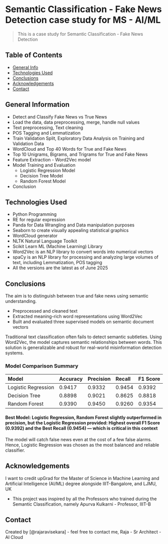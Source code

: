 # Semantic Classification - Fake News Detection case study for MS - AI/ML
> This is a case study for Semantic Classification - Fake News Detection

## Table of Contents
* [General Info](#general-information)
* [Technologies Used](#technologies-used)
* [Conclusions](#conclusions)
* [Acknowledgements](#acknowledgements)
* [Contact](#contact)

<!-- You can include any other section that is pertinent to your problem -->

## General Information
- Detect and Classify Fake News vs True News
- Load the data, data preprocessing, merge, handle null values
- Text preprocessing, Text cleaning
- POS Tagging and Lemmatization
- Train Validation Split, Exploratory Data Analysis on Training and Validation Data
- WordCloud and Top 40 Words for True and Fake News
- Top 10 Unigrams, Bigrams, and Trigrams for True and Fake News
- Feature Extraction - Word2Vec model
- Model Training and Evaluation
  - Logistic Regression Model
  - Decision Tree Model
  - Random Forest Model
- Conclusion

<!-- You don't have to answer all the questions - just the ones relevant to your project. -->

## Technologies Used
- Python Programming
- RE for regular expression
- Panda for Data Wrangling and Data manipulation purposes
- Seaborn to create visually appealing statistical graphics
- WordCloud generator
- NLTK Natural Language Toolkit
- Scikit Learn ML (Machine Learning) Library
- Word2Vec is an NLP library to convert words into numerical vectors
- spaCy is an NLP library for processing and analyzing large volumes of text, including Lemmatization, POS tagging
- All the versions are the latest as of June 2025

<!-- As the library versions keep on changing, it is recommended to mention the version of the library used in this project -->

## Conclusions

The aim is to distinguish between true and fake news using semantic understanding.
- Preprocessed and cleaned text
- Extracted meaning-rich word representations using Word2Vec
- Built and evaluated three supervised models on semantic document vectors

Traditional text classification often fails to detect semantic subtleties. Using Word2Vec, the model captures semantic relationships between words. This solution is generalizable and robust for real-world misinformation detection systems.

### Model Comparison Summary

| Model               | Accuracy | Precision | Recall | F1 Score |
| :------------------ | :------- | :-------- | :----- | :------- |
| Logistic Regression | 0.9417   | 0.9332    | 0.9454 | 0.9392   |
| Decision Tree       | 0.8898   | 0.9021    | 0.8625 | 0.8818   |
| Random Forest       | 0.9390   | 0.9450    | 0.9260 | 0.9354   |

#### Best Model: Logistic Regression, Random Forest slightly outperformed in precision, but the Logistic Regression provided: Highest overall F1 Score (0.9392) and the Best Recall (0.9454) — which is critical in this context

The model will catch false news even at the cost of a few false alarms. Hence, Logistic Regression was chosen as the most balanced and reliable classifier.

<!-- You don't have to answer all the questions - just the ones relevant to your project. -->

## Acknowledgements
I want to credit upGrad for the Master of Science in Machine Learning and Artificial Intelligence (AI/ML) degree alongside IIIT-Bangalore, and LJMU, UK
- This project was inspired by all the Professors who trained during the Semantic Classification, namely Apurva Kulkarni - Professor, IIIT-B

## Contact
Created by [@rajaravisekara] - feel free to contact me, Raja - Sr Architect - AI Cloud


<!-- Optional -->
<!-- ## License -->
<!-- This project is open source and available under the [... License](). -->

<!-- You don't have to include all sections - just the one's relevant to your project -->
